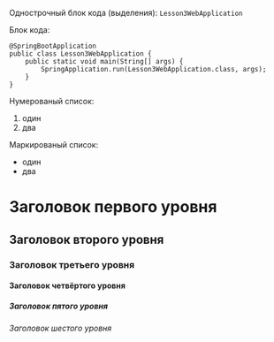 Однострочный блок кода (выделения):
`Lesson3WebApplication`

Блок кода:
``` 
@SpringBootApplication
public class Lesson3WebApplication {
    public static void main(String[] args) {
        SpringApplication.run(Lesson3WebApplication.class, args);
    }
}
```

Нумерованый список:
1. один
2. два

Маркированый список:
* один
* два

# Заголовок первого уровня
## Заголовок второго уровня ##
### Заголовок третьего уровня
#### Заголовок четвёртого уровня #
##### Заголовок пятого уровня ############
###### Заголовок шестого уровня
